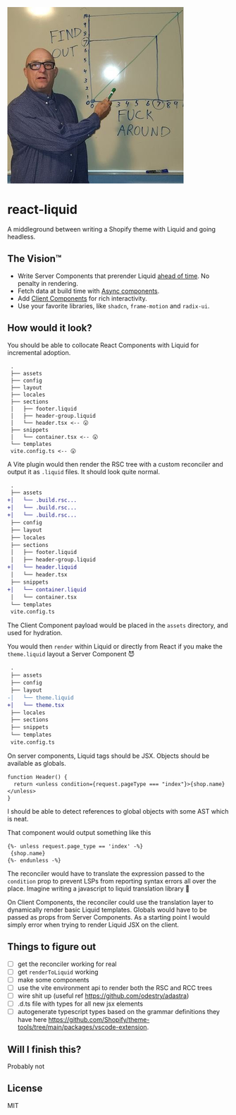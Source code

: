 ![](https://github.com/carloitaben/react-liquid/raw/main/.github/assets/39hvucmkymma1.png)

# react-liquid

A middleground between writing a Shopify theme with Liquid and going headless.

## The Vision™

- Write Server Components that prerender Liquid [ahead of time](https://react.dev/reference/rsc/server-components#server-components-without-a-server). No penalty in rendering.
- Fetch data at build time with [Async components](https://react.dev/reference/rsc/server-components#async-components-with-server-components).
- Add [Client Components](https://react.dev/reference/rsc/server-components#adding-interactivity-to-server-components) for rich interactivity.
- Use your favorite libraries, like `shadcn`, `frame-motion` and `radix-ui`.

## How would it look?

You should be able to collocate React Components with Liquid for incremental adoption.

```
 .
 ├── assets
 ├── config
 ├── layout
 ├── locales
 ├── sections
 │   ├── footer.liquid
 │   ├── header-group.liquid
 │   └── header.tsx <-- 😮
 ├── snippets
 │   └── container.tsx <-- 😮
 └── templates
 vite.config.ts <-- 😮
```

A Vite plugin would then render the RSC tree with a custom reconciler and output it as `.liquid` files. It should look quite normal.

```diff
 .
 ├── assets
+│   └── .build.rsc...
+│   └── .build.rsc...
+│   └── .build.rsc...
 ├── config
 ├── layout
 ├── locales
 ├── sections
 │   ├── footer.liquid
 │   ├── header-group.liquid
+│   └── header.liquid
 │   └── header.tsx
 ├── snippets
+│   └── container.liquid
 │   └── container.tsx
 └── templates
 vite.config.ts
```

The Client Component payload would be placed in the `assets` directory, and used for hydration.

You would then `render` within Liquid or directly from React if you make the `theme.liquid` layout a Server Component 😈

```diff
 .
 ├── assets
 ├── config
 ├── layout
-│   └── theme.liquid
+│   └── theme.tsx
 ├── locales
 ├── sections
 ├── snippets
 └── templates
 vite.config.ts
```

On server components, Liquid tags should be JSX. Objects should be available as globals.

```tsx
function Header() {
  return <unless condition={request.pageType === "index"}>{shop.name}</unless>
}
```

I should be able to detect references to global objects with some AST which is neat.

That component would output something like this

```liquid
{%- unless request.page_type == 'index' -%}
 {shop.name}
{%- endunless -%}
```

The reconciler would have to translate the expression passed to the `condition` prop to prevent LSPs from reporting syntax errors all over the place. Imagine writing a javascript to liquid translation library 🤪

On Client Components, the reconciler could use the translation layer to dynamically render basic Liquid templates. Globals would have to be passed as props from Server Components. As a starting point I would simply error when trying to render Liquid JSX on the client.

## Things to figure out

- [ ] get the reconciler working for real
- [ ] get `renderToLiquid` working
- [ ] make some components
- [ ] use the vite environment api to render both the RSC and RCC trees
- [ ] wire shit up (useful ref https://github.com/odestry/adastra)
- [ ] .d.ts file with types for all new jsx elements
- [ ] autogenerate typescript types based on the grammar definitions they have here https://github.com/Shopify/theme-tools/tree/main/packages/vscode-extension.

## Will I finish this?

Probably not

## License

MIT
